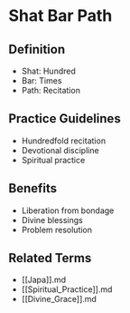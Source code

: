 # Shat Bar Path

## Definition

- Shat: Hundred
- Bar: Times
- Path: Recitation

## Practice Guidelines

- Hundredfold recitation
- Devotional discipline
- Spiritual practice

## Benefits

- Liberation from bondage
- Divine blessings
- Problem resolution

## Related Terms

- [[Japa]].md
- [[Spiritual_Practice]].md
- [[Divine_Grace]].md